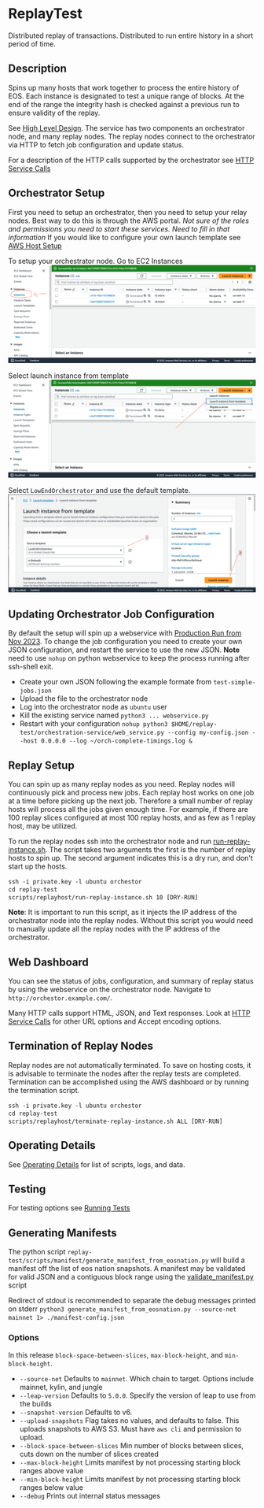# ReplayTest
Distributed replay of transactions. Distributed to run entire history in a short period of time.

## Description
Spins up many hosts that work together to process the entire history of EOS. Each instance is designated to test a unique range of blocks. At the end of the range the integrity hash is checked against a previous run to ensure validity of the replay.

See [High Level Design](docs/high-level-design.md). The service has two components an orchestrator node, and many replay nodes. The replay nodes connect to the orchestrator via HTTP to fetch job configuration and update status.

For a description of the HTTP calls supported by the orchestrator see [HTTP Service Calls](docs/http-service-calls.md)

## Orchestrator Setup
First you need to setup an orchestrator, then you need to setup your relay nodes. Best way to do this is through the AWS portal. *Not sure of the roles and permissions you need to start these services. Need to fill in that information* If you would like to configure your own launch template see [AWS Host Setup](docs/AWS-Host-Setup.md)

To setup your orchestrator node. Go to EC2 Instances
![EC2Instance](docs/images/CDEC2Instance.png)

Select launch instance from template
![LaunchTemplace](docs/images/CDLaunchTemplate.png)

Select `LowEndOrchestrator` and use the default template.
![OrchTemplaceSelect](docs/images/CDOrchTemplateSelect.png)

## Updating Orchestrator Job Configuration
By default the setup will spin up a webservice with [Production Run from Nov 2023](meta-data/full-production-run-20231130.json). To change the job configuration you need to create your own JSON configuration, and restart the service to use the new JSON. **Note** need to use `nohup` on python webservice to keep the process running after ssh-shell exit.
- Create your own JSON following the example formate from `test-simple-jobs.json`
- Upload the file to the orchestrator node
- Log into the orchestrator node as `ubuntu` user
- Kill the existing service named `python3 ... webservice.py`
- Restart with your configuration `nohup python3 $HOME/replay-test/orchestration-service/web_service.py --config my-config.json --host 0.0.0.0 --log ~/orch-complete-timings.log &`

## Replay Setup
You can spin up as many replay nodes as you need. Replay nodes will continuously pick and process new jobs. Each replay host works on one job at a time before picking up the next job. Therefore a small number of replay hosts will process all the jobs given enough time. For example, if there are 100 replay slices configured at most 100 replay hosts, and as few as 1 replay host, may be utilized.

To run the replay nodes ssh into the orchestrator node and run [run-replay-instance.sh](scripts/replayhost/run-replay-instance.sh). The script takes two arguments the first is the number of replay hosts to spin up. The second argument indicates this is a dry run, and don't start up the hosts.
```
ssh -i private.key -l ubuntu orchestor
cd replay-test
scripts/replayhost/run-replay-instance.sh 10 [DRY-RUN]
```

**Note**: It is important to run this script, as it injects the IP address of the orchestrator node into the replay nodes. Without this script you would need to manually update all the replay nodes with the IP address of the orchestrator.

## Web Dashboard
You can see the status of jobs, configuration, and summary of replay status by using the webservice on the orchestrator node. Navigate to `http://orchestor.example.com/`.

Many HTTP calls support HTML, JSON, and Text responses. Look at [HTTP Service Calls](docs/http-service-calls.md) for other URL options and Accept encoding options.

## Termination of Replay Nodes
Replay nodes are not automatically terminated. To save on hosting costs, it is advisable to terminate the nodes after the replay tests are completed. Termination can be accomplished using the AWS dashboard or by running the termination script.

```
ssh -i private.key -l ubuntu orchestor
cd replay-test
scripts/replayhost/terminate-replay-instance.sh ALL [DRY-RUN]
```

## Operating Details
See [Operating Details](docs/operating-details.md) for list of scripts, logs, and data.

## Testing
For testing options see [Running Tests](docs/running-tests.md)

## Generating Manifests
The python script `replay-test/scripts/manifest/generate_manifest_from_eosnation.py` will build a manifest off the list of eos nation snapshots. A manifest may be validated for valid JSON and a contiguous block range using the [validate_manifest.py](scripts/manifest/validate_manifest.py) script

Redirect of stdout is recommended to separate the debug messages printed on stderr
`python3 generate_manifest_from_eosnation.py --source-net mainnet 1> ./manifest-config.json`  

### Options
In this release `block-space-between-slices`, `max-block-height`, and `min-block-height`.

- `--source-net` Defaults to `mainnet`. Which chain to target. Options include mainnet, kylin, and jungle
- `--leap-version` Defaults to `5.0.0`. Specify the version of leap to use from the builds
- `--snapshot-version` Defaults to v6.
- `--upload-snapshots` Flag takes no values, and defaults to false. This uploads snapshots to AWS S3. Must have `aws cli` and permission to upload.
- `--block-space-between-slices` Min number of blocks between slices, cuts down on the number of slices created
- `--max-block-height` Limits manifest by not processing starting block ranges above value
- `--min-block-height` Limits manifest by not processing starting block ranges below value
- `--debug` Prints out internal status messages
